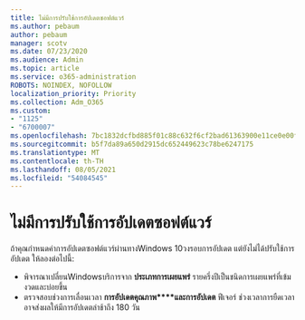 ```yaml
---
title: ไม่มีการปรับใช้การอัปเดตซอฟต์แวร์
ms.author: pebaum
author: pebaum
manager: scotv
ms.date: 07/23/2020
ms.audience: Admin
ms.topic: article
ms.service: o365-administration
ROBOTS: NOINDEX, NOFOLLOW
localization_priority: Priority
ms.collection: Adm_O365
ms.custom:
- "1125"
- "6700007"
ms.openlocfilehash: 7bc1832dcfbd885f01c88c632f6cf2bad61363900e11ce0e00f99a7a2dcd9f3f
ms.sourcegitcommit: b5f7da89a650d2915dc652449623c78be6247175
ms.translationtype: MT
ms.contentlocale: th-TH
ms.lasthandoff: 08/05/2021
ms.locfileid: "54084545"
---
```

# <a name="software-updates-are-not-being-deployed"></a>ไม่มีการปรับใช้การอัปเดตซอฟต์แวร์

ถ้าคุณกําหนดค่าการอัปเดตซอฟต์แวร์ผ่านทางWindows 10วงรอบการอัปเดต แต่ยังไม่ได้ปรับใช้การอัปเดต ให้ลองต่อไปนี้:  

- พิจารณาเปลี่ยนWindowsบริการจาก **ประเภทการเผยแพร่** รายครึ่งปีเป็นชนิดการเผยแพร่ที่เข้มงวดและบ่อยขึ้น
- ตรวจสอบช่วงการเลื่อนเวลา **การอัปเดตคุณภาพ****และการอัปเดต** ฟีเจอร์ ช่วงเวลาการยืดเวลาอาจส่งผลให้มีการอัปเดตล่าช้าถึง 180 วัน